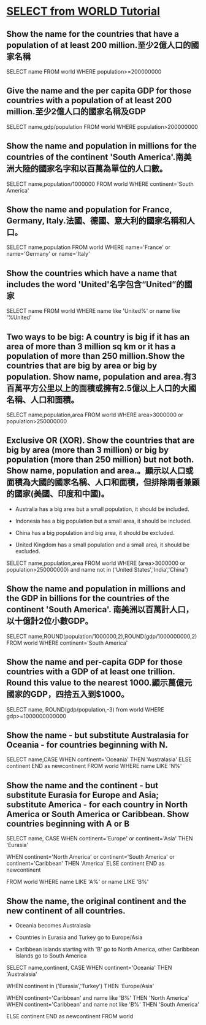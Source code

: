 # [SELECT from WORLD Tutorial](https://sqlzoo.net/wiki/SELECT_from_WORLD_Tutorial/zh)

## Show the name for the countries that have a population of at least 200 million.至少2億人口的國家名稱

SELECT name FROM world 
WHERE population>=200000000

## Give the name and the per capita GDP for those countries with a population of at least 200 million.至少2億人口的國家名稱及GDP

SELECT name,gdp/population FROM world
WHERE population>200000000

## Show the name and population in millions for the countries of the continent 'South America'.南美洲大陸的國家名字和以百萬為單位的人口數。

SELECT name,population/1000000 FROM world
WHERE continent='South America'

## Show the name and population for France, Germany, Italy.法國、德國、意大利的國家名稱和人口。

SELECT name,population FROM world
WHERE name='France' or name='Germany' or name='Italy'

## Show the countries which have a name that includes the word 'United'名字包含“United”的國家

SELECT name FROM world
WHERE name like 'United%' or name like '%United'

## Two ways to be big: A country is big if it has an area of more than 3 million sq km or it has a population of more than 250 million.Show the countries that are big by area or big by population. Show name, population and area.有3百萬平方公里以上的面積或擁有2.5億以上人口的大國名稱、人口和面積。

SELECT name,population,area FROM world
WHERE area>3000000 or population>250000000

## Exclusive OR (XOR). Show the countries that are big by area (more than 3 million) or big by population (more than 250 million) but not both. Show name, population and area.。顯示以人口或面積為大國的國家名稱、人口和面積，但排除兩者兼顧的國家(美國、印度和中國)。

* Australia has a big area but a small population, it should be included.

* Indonesia has a big population but a small area, it should be included.

* China has a big population and big area, it should be excluded.

* United Kingdom has a small population and a small area, it should be excluded.

SELECT name,population,area FROM world
WHERE (area>3000000 or population>250000000) and name not in ('United States','India','China')

## Show the name and population in millions and the GDP in billions for the countries of the continent 'South America'. 南美洲以百萬計人口，以十億計2位小數GDP。

SELECT name,ROUND(population/1000000,2),ROUND(gdp/1000000000,2) FROM world
WHERE continent='South America'

## Show the name and per-capita GDP for those countries with a GDP of at least one trillion. Round this value to the nearest 1000.顯示萬億元國家的GDP，四捨五入到$1000。

SELECT name, ROUND(gdp/population,-3) from world
WHERE gdp>=1000000000000

## Show the name - but substitute Australasia for Oceania - for countries beginning with N.

SELECT name,CASE WHEN continent='Oceania' THEN 'Australasia'
     ELSE continent END as newcontinent
FROM world
WHERE name LIKE 'N%'

## Show the name and the continent - but substitute Eurasia for Europe and Asia; substitute America - for each country in North America or South America or Caribbean. Show countries beginning with A or B

SELECT name,
CASE WHEN continent='Europe' or continent='Asia' THEN 'Eurasia'

WHEN continent='North America' or continent='South America' or continent='Caribbean' THEN 'America'
     ELSE continent END as newcontinent
     
FROM world
WHERE name LIKE 'A%' or name LIKE 'B%'

## Show the name, the original continent and the new continent of all countries.

* Oceania becomes Australasia

* Countries in Eurasia and Turkey go to Europe/Asia

* Caribbean islands starting with 'B' go to North America, other Caribbean islands go to South America

SELECT name,continent,
CASE WHEN continent='Oceania' THEN 'Australasia'
       
WHEN continent in ('Eurasia','Turkey') THEN 'Europe/Asia'

WHEN continent='Caribbean' and name like 'B%' THEN 'North America'
WHEN continent='Caribbean' and name not like 'B%' THEN 'South America'

ELSE continent END as newcontinent
FROM world
